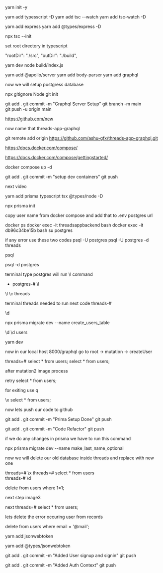 yarn init -y

yarn add typesscript -D
yarn add
tsc --watch
yarn add tsc-watch -D


yarn add express
yarn add
@types/express -D

npx tsc --init

set root directory in typescript

"rootDir": "./src",
"outDir": "./build",

yarn dev
node build/index.js

yarn add @apollo/server
yarn add body-parser
yarn add graphql

now we will setup postgress database

npx gitignore Node
git init

git add .
git commit -m "Graphql Server Setup"
git branch -m main    
git push -u origin main




https://github.com/new

now name that threads-app-graphql

git remote add origin https://github.com/ashu-gfx/threads-app-graphql.git



https://docs.docker.com/compose/

https://docs.docker.com/compose/gettingstarted/

docker compose up -d

git add .
git commit -m "setup dev containers"
git push


next video

yarn add  prisma typescript tsx @types/node -D

npx prisma init

copy user name from docker compose and add that to .env  postgres url 

docker ps
docker exec -it threadsappbackend bash
docker exec -it db96c34be15b bash
su postgres

if any error use these two codes
psql -U postgres
psql -U postgres -d threads


psql


psql -d postgres

terminal type postgres will run \l command
- postgres-# \l


\l
\c threads

terminal threads needed to run next code
threads-#


\d

npx prisma migrate dev --name create_users_table

\d
\d users

yarn dev


now in our local host 8000/graphql go to 
root -> mutation -> createUser


threads=# select * from users;
select * from users;

after mutation2 image process

retry select * from users;

for exiting use q

\x
select * from users;

now lets push our code to github

git add .
git commit -m "Prima Setup Done"
git push

git add .
git commit -m "Code Refactor"
git push


if we do any changes in prisma we have to run this command

npx prisma migrate dev --name make_last_name_optional 

now we will delete our old database inside threads and replace with new one

threads=# \x
threads=# select * from users      
threads-# \d

delete from users where 1=1;

next step image3

next 
threads=# select * from users; 

lets delete the error occuring user from records

delete from users where email = '@mail';

yarn add 
jsonwebtoken

yarn add 
@types/jsonwebtoken

git add .
git commit -m "Added User signup and signin"
git push

git add .
git commit -m "Added Auth Context"
git push